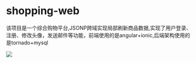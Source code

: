 # shopping-web
该项目是一个综合购物平台,JSONP跨域实现局部刷新商品数据,实现了用户登录、注册、修改头像，发送邮件等功能，前端使用的是angular+ionic,后端架构使用的是tornado+mysql

![](https://raw.githubusercontent.com/wd13925/shopping-web/master/screenshots/112fb0d0018048f6bf17f0ea1010b4a9.jpg)

